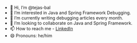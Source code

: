- 👋 Hi, I’m @tejas-bal
- 👀 I’m interested in Java and Spring Framework Debugging.
- 🌱 I’m currently writing debugging articles every month.
- 💞️ I’m looking to collaborate on Java and Spring Framework.
- 📫 How to reach me - [LinkedIn](https://www.linkedin.com/in/tejas-bal)
- 😄 Pronouns: he/him

<!---
tejas-bal/tejas-bal is a ✨ special ✨ repository because its `README.md` (this file) appears on your GitHub profile.
You can click the Preview link to take a look at your changes.
--->
